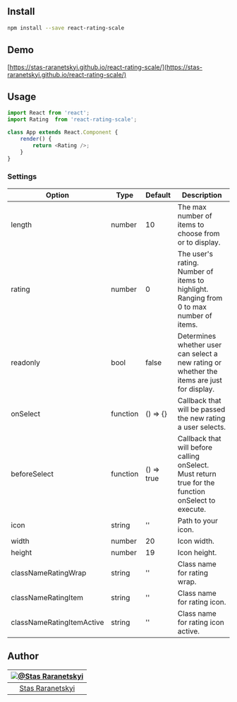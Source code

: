 ## Install

```sh
npm install --save react-rating-scale
```

## Demo

[https://stas-raranetskyi.github.io/react-rating-scale/](https://stas-raranetskyi.github.io/react-rating-scale/)

## Usage

```javascript
import React from 'react';
import Rating  from 'react-rating-scale';

class App extends React.Component {
    render() {
        return <Rating />;
    }
}
```

### Settings

Option | Type | Default | Description
------ | ---- | ------- | -----------
length | number | 10 | The max number of items to choose from or to display.
rating | number | 0 | The user's rating. Number of items to highlight. Ranging from 0 to max number of items.
readonly | bool | false | Determines whether user can select a new rating or whether the items are just for display.
onSelect | function | () => {} | Callback that will be passed the new rating a user selects.
beforeSelect | function | () => true | Callback that will before calling onSelect. Must return true for the function onSelect to execute.
icon | string | '' | Path to your icon.
width | number | 20 | Icon width.
height | number | 19 | Icon height.
classNameRatingWrap | string | '' | Class name for rating wrap.
classNameRatingItem | string | '' | Class name for rating icon.
classNameRatingItemActive | string | '' | Class name for rating icon active.

## Author

|[![@Stas Raranetskyi](https://avatars0.githubusercontent.com/u/11090889?s=128&v=4)](https://github.com/stas-raranetskyi/)|
|:---:|
|[Stas Raranetskyi](https://github.com/stas-raranetskyi/)|
